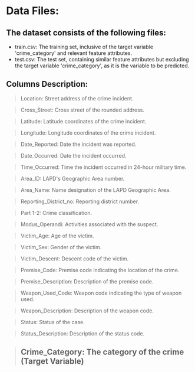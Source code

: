# Data Files:

## The dataset consists of the following files:

* train.csv: The training set, inclusive of the target variable 'crime_category' and relevant feature attributes.
* test.csv: The test set, containing similar feature attributes but excluding the target variable 'crime_category', as it is the variable to be predicted.

## Columns Description:

> Location: Street address of the crime incident.

> Cross_Street: Cross street of the rounded address.

> Latitude: Latitude coordinates of the crime incident.

> Longitude: Longitude coordinates of the crime incident.

> Date_Reported: Date the incident was reported.

> Date_Occurred: Date the incident occurred.

> Time_Occurred: Time the incident occurred in 24-hour military time.

> Area_ID: LAPD's Geographic Area number.

> Area_Name: Name designation of the LAPD Geographic Area.

> Reporting_District_no: Reporting district number.

> Part 1-2: Crime classification.

> Modus_Operandi: Activities associated with the suspect.

> Victim_Age: Age of the victim.

> Victim_Sex: Gender of the victim.

> Victim_Descent: Descent code of the victim.

> Premise_Code: Premise code indicating the location of the crime.

> Premise_Description: Description of the premise code.

> Weapon_Used_Code: Weapon code indicating the type of weapon used.

> Weapon_Description: Description of the weapon code.

> Status: Status of the case.

> Status_Description: Description of the status code.

> ## Crime_Category: The category of the crime (Target Variable)
